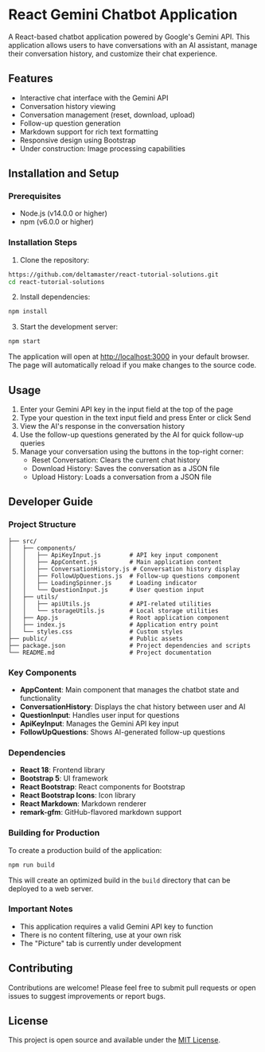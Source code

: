 # React Gemini Chatbot Application

A React-based chatbot application powered by Google's Gemini API. This application allows users to have conversations with an AI assistant, manage their conversation history, and customize their chat experience.

## Features

- Interactive chat interface with the Gemini API
- Conversation history viewing
- Conversation management (reset, download, upload)
- Follow-up question generation
- Markdown support for rich text formatting
- Responsive design using Bootstrap
- Under construction: Image processing capabilities

## Installation and Setup

### Prerequisites
- Node.js (v14.0.0 or higher)
- npm (v6.0.0 or higher)

### Installation Steps

1. Clone the repository:
```bash
https://github.com/deltamaster/react-tutorial-solutions.git
cd react-tutorial-solutions
```

2. Install dependencies:
```bash
npm install
```

3. Start the development server:
```bash
npm start
```

The application will open at [http://localhost:3000](http://localhost:3000) in your default browser. The page will automatically reload if you make changes to the source code.

## Usage

1. Enter your Gemini API key in the input field at the top of the page
2. Type your question in the text input field and press Enter or click Send
3. View the AI's response in the conversation history
4. Use the follow-up questions generated by the AI for quick follow-up queries
5. Manage your conversation using the buttons in the top-right corner:
   - Reset Conversation: Clears the current chat history
   - Download History: Saves the conversation as a JSON file
   - Upload History: Loads a conversation from a JSON file

## Developer Guide

### Project Structure

```
├── src/
│   ├── components/
│   │   ├── ApiKeyInput.js        # API key input component
│   │   ├── AppContent.js         # Main application content
│   │   ├── ConversationHistory.js # Conversation history display
│   │   ├── FollowUpQuestions.js  # Follow-up questions component
│   │   ├── LoadingSpinner.js     # Loading indicator
│   │   └── QuestionInput.js      # User question input
│   ├── utils/
│   │   ├── apiUtils.js           # API-related utilities
│   │   └── storageUtils.js       # Local storage utilities
│   ├── App.js                    # Root application component
│   ├── index.js                  # Application entry point
│   └── styles.css                # Custom styles
├── public/                       # Public assets
├── package.json                  # Project dependencies and scripts
└── README.md                     # Project documentation
```

### Key Components

- **AppContent**: Main component that manages the chatbot state and functionality
- **ConversationHistory**: Displays the chat history between user and AI
- **QuestionInput**: Handles user input for questions
- **ApiKeyInput**: Manages the Gemini API key input
- **FollowUpQuestions**: Shows AI-generated follow-up questions

### Dependencies

- **React 18**: Frontend library
- **Bootstrap 5**: UI framework
- **React Bootstrap**: React components for Bootstrap
- **React Bootstrap Icons**: Icon library
- **React Markdown**: Markdown renderer
- **remark-gfm**: GitHub-flavored markdown support

### Building for Production

To create a production build of the application:

```bash
npm run build
```

This will create an optimized build in the `build` directory that can be deployed to a web server.

### Important Notes

- This application requires a valid Gemini API key to function
- There is no content filtering, use at your own risk
- The "Picture" tab is currently under development

## Contributing

Contributions are welcome! Please feel free to submit pull requests or open issues to suggest improvements or report bugs.

## License

This project is open source and available under the [MIT License](LICENSE).

